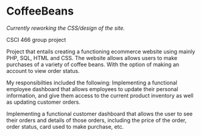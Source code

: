 # CoffeeBeans
*Currently reworking the CSS/design of the site.*

CSCI 466 group project

Project that entails creating a functioning ecommerce website using mainly PHP, SQL, HTML and CSS.
The website allows allows users to make purchases of a variety of coffee beans. With the option of making an
account to view order status.

My responsibilties included the following:
Implementing a functional employee dashboard that allows employees to update their personal information, 
and give them access to the current product inventory as well as updating customer orders.

Implementing a functional customer dashboard that allows the user to see their orders and details of those orders,
including the price of the order, order status, card used to make purchase, etc.
